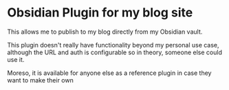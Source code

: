 # Obsidian Plugin for my blog site

This allows me to publish to my blog directly from my Obsidian vault.

This plugin doesn't really have functionality beyond my personal use case, although
the URL and auth is configurable so in theory, someone else could use it.

Moreso, it is available for anyone else as a reference plugin in case they want to make their own